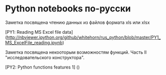 ﻿Python notebooks по-русски
=========================

Заметка посвящена чтению данных из файлов формата xls или xlsx

[PY1: Reading MS Excel file data] (http://nbviewer.ipython.org/github/whitehorn/rus_python/blob/master/PY1_MS_ExcelFile_reading.ipynb)

Заметка посвящена некооторым возможностям функций. Часть II "исследовательского конструктора".

[PY2: Python functions features 1] ()


